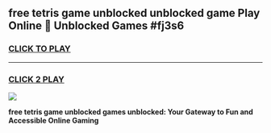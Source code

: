 
## free tetris game unblocked unblocked game Play Online 👋 Unblocked Games #fj3s6
<h3>
<a href="https://premium.freeplayer.one?title=free_tetris_game_unblocked&ref=21F">CLICK TO PLAY</a></h3>
<hr>

<h3>
<a href="https://premium.freeplayer.one?title=free_tetris_game_unblocked&ref=21F">CLICK 2 PLAY</a>
  
</h3>

<a href="https://premium.freeplayer.one?title=free_tetris_game_unblocked&ref=21F/"><img src="https://clearcache.store/games.png"></a>


**free tetris game unblocked games unblocked: Your Gateway to Fun and Accessible Online Gaming**
